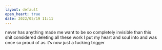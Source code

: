 ```yaml
---
layout: default
open_heart: true
date: 2022/05/19 11:11
---
```


never has anything made me want to be so completely invisible than this shit  considered deleting all these work I put my heart and soul into and was once so proud of as it’s now just a fucking trigger
